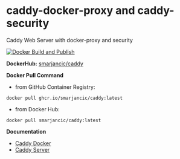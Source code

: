 # caddy-docker-proxy and caddy-security

Caddy Web Server with docker-proxy and security

[![Docker Build and Publish](https://github.com/smarjancic/caddy/actions/workflows/docker-publish.yml/badge.svg)](https://github.com/smarjancic/caddy/actions/workflows/docker-publish.yml)

**DockerHub:** [smarjancic/caddy](https://hub.docker.com/r/smarjancic/caddy)

**Docker Pull Command**

-   from GitHub Container Registry:

```
docker pull ghcr.io/smarjancic/caddy:latest
```

-   from Docker Hub:

```
docker pull smarjancic/caddy:latest
```

**Documentation**

-   [Caddy Docker](https://hub.docker.com/_/caddy)
-   [Caddy Server](https://caddyserver.com/docs/)
